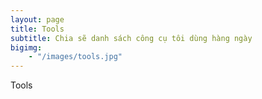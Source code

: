 ```yaml
---
layout: page
title: Tools
subtitle: Chia sẽ danh sách công cụ tôi dùng hàng ngày 
bigimg:
    - "/images/tools.jpg"
---
```


Tools